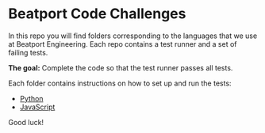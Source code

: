 # Beatport Code Challenges

In this repo you will find folders corresponding to the languages that we use at Beatport Engineering. Each repo contains a test runner and a set of failing tests. 

**The goal:** Complete the code so that the test runner passes all tests. 

Each folder contains instructions on how to set up and run the tests:

- [Python](/python)
- [JavaScript](/javascript)

Good luck!
